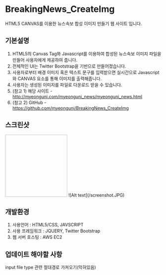 # BreakingNews_CreateImg
HTML5 CANVAS를 이용한 뉴스속보 합성 이미지 만들기 웹 사이트 입니다.

## 기본설명
1. HTML5의 Canvas Tag와 Javascript를 이용하여 합성된 뉴스속보 이미지 파일을 만들어 사용자에게 제공하여 줍니다.
2. 전체적인 UI는 Twitter Bootstrap을 기반으로 만들어졌습니다.
3. 사용자로부터 배경 이미지 혹은 텍스트 문구를 입력받으면 실시간으로 Javascript와 CANVAS 요소를 통해 이미지를 출력해줍니다.
4. 사용자는 생성된 이미지를 파일로 다운로드 받을 수 있습니다.
5. (참고 1) 해당 사이트 - http://myeonguni.com/myeonguni_news/myeonguni_news.html
6. (참고 2) GitHub - https://github.com/myeonguni/BreakingNews_CreateImg

## 스크린샷
<img width="200px" height="200px">
![Alt text](/screenshot.JPG)</img>

## 개발환경
1. 사용언어 : HTML5/CSS, JAVSCRIPT
2. 사용 프레임워크 : JQUERY, Twitter Bootstrap
3. 웹 서버 호스팅 : AWS EC2

## 업데이트 해야할 사항
input file type 관련 절대경로 가져오기(막혀있음)
